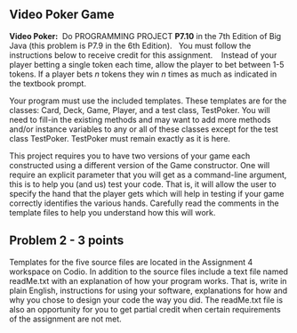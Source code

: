 ## Video Poker Game

**Video Poker:**  Do PROGRAMMING PROJECT **P7.10** in the 7th Edition of Big Java (this problem is P7.9 in the 6th Edition). 
 
You must follow the instructions below to receive credit for this assignment. 
 
Instead of your player betting a single token each time, allow the player to bet between 1-5 tokens. If a player bets *n* tokens they win *n* times as much as indicated in the textbook prompt.  

Your program must use the included templates. These templates are for the classes: Card, Deck, Game, Player, and a test class, TestPoker. You will need to fill-in the existing methods and may want to add more methods and/or instance variables to any or all of these classes except for the test class TestPoker. TestPoker must remain exactly as it is here. 

This project requires you to have two versions of your game each constructed using a different version of the Game constructor. One will require an explicit parameter that you will get as a command-line argument, this is to help you (and us) test your code. That is, it will allow the user to specify the hand that the player gets which will help in testing if your game correctly identifies the various hands. Carefully read the comments in the template files to help you understand how this will work.

## Problem 2 - 3 points

Templates for the five source files are located in the Assignment 4 workspace on Codio. In addition to the source files  include a text file named readMe.txt with an explanation of how your program works. That is, write in plain English, instructions for using your software, explanations for how and why you chose to design your code the way you did. The readMe.txt file is also an opportunity for you to get partial credit when certain requirements of the assignment are not met. 
